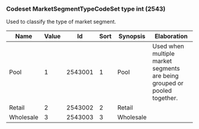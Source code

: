 ### Codeset MarketSegmentTypeCodeSet type int (2543)

Used to classify the type of market segment.

| Name      | Value | Id      | Sort | Synopsis  | Elaboration                                                              |
|-----------|-------|---------|------|-----------|--------------------------------------------------------------------------|
| Pool      | 1     | 2543001 | 1    | Pool      | Used when multiple market segments are being grouped or pooled together. |
| Retail    | 2     | 2543002 | 2    | Retail    |                                                                          |
| Wholesale | 3     | 2543003 | 3    | Wholesale |                                                                          |

